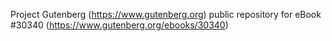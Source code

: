 Project Gutenberg (https://www.gutenberg.org) public repository for eBook #30340 (https://www.gutenberg.org/ebooks/30340)
